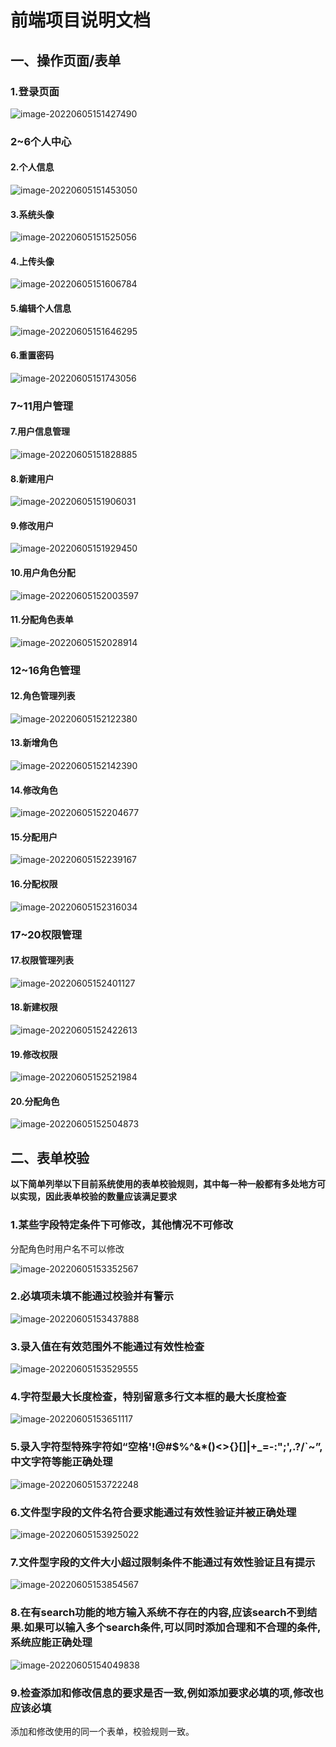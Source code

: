 # 前端项目说明文档

## 一、操作页面/表单

### 1.登录页面

![image-20220605151427490](C:\Users\bin16\AppData\Roaming\Typora\typora-user-images\image-20220605151427490.png)

### 2~6个人中心

#### 2.个人信息

![image-20220605151453050](C:\Users\bin16\AppData\Roaming\Typora\typora-user-images\image-20220605151453050.png)

#### 3.系统头像

![image-20220605151525056](C:\Users\bin16\AppData\Roaming\Typora\typora-user-images\image-20220605151525056.png)

#### 4.上传头像

![image-20220605151606784](C:\Users\bin16\AppData\Roaming\Typora\typora-user-images\image-20220605151606784.png)

#### 5.编辑个人信息

![image-20220605151646295](C:\Users\bin16\AppData\Roaming\Typora\typora-user-images\image-20220605151646295.png)

#### 6.重置密码

![image-20220605151743056](C:\Users\bin16\AppData\Roaming\Typora\typora-user-images\image-20220605151743056.png)

### 7~11用户管理

#### 7.用户信息管理

![image-20220605151828885](C:\Users\bin16\AppData\Roaming\Typora\typora-user-images\image-20220605151828885.png)

#### 8.新建用户

![image-20220605151906031](C:\Users\bin16\AppData\Roaming\Typora\typora-user-images\image-20220605151906031.png)

#### 9.修改用户

![image-20220605151929450](C:\Users\bin16\AppData\Roaming\Typora\typora-user-images\image-20220605151929450.png)

#### 10.用户角色分配

![image-20220605152003597](C:\Users\bin16\AppData\Roaming\Typora\typora-user-images\image-20220605152003597.png)

#### 11.分配角色表单

![image-20220605152028914](C:\Users\bin16\AppData\Roaming\Typora\typora-user-images\image-20220605152028914.png)

### 12~16角色管理

#### 12.角色管理列表

![image-20220605152122380](C:\Users\bin16\AppData\Roaming\Typora\typora-user-images\image-20220605152122380.png)

#### 13.新增角色

![image-20220605152142390](C:\Users\bin16\AppData\Roaming\Typora\typora-user-images\image-20220605152142390.png)

#### 14.修改角色

![image-20220605152204677](C:\Users\bin16\AppData\Roaming\Typora\typora-user-images\image-20220605152204677.png)

#### 15.分配用户

![image-20220605152239167](C:\Users\bin16\AppData\Roaming\Typora\typora-user-images\image-20220605152239167.png)

#### 16.分配权限

![image-20220605152316034](C:\Users\bin16\AppData\Roaming\Typora\typora-user-images\image-20220605152316034.png)



### 17~20权限管理

#### 17.权限管理列表

![image-20220605152401127](C:\Users\bin16\AppData\Roaming\Typora\typora-user-images\image-20220605152401127.png)

#### 18.新建权限

![image-20220605152422613](C:\Users\bin16\AppData\Roaming\Typora\typora-user-images\image-20220605152422613.png)

#### 19.修改权限

![image-20220605152521984](C:\Users\bin16\AppData\Roaming\Typora\typora-user-images\image-20220605152521984.png)

#### 20.分配角色

![image-20220605152504873](C:\Users\bin16\AppData\Roaming\Typora\typora-user-images\image-20220605152504873.png)

## 二、表单校验

**以下简单列举以下目前系统使用的表单校验规则，其中每一种一般都有多处地方可以实现，因此表单校验的数量应该满足要求**

### 1.某些字段特定条件下可修改，其他情况不可修改

分配角色时用户名不可以修改

![image-20220605153352567](C:\Users\bin16\AppData\Roaming\Typora\typora-user-images\image-20220605153352567.png)

### 2.必填项未填不能通过校验并有警示

![image-20220605153437888](C:\Users\bin16\AppData\Roaming\Typora\typora-user-images\image-20220605153437888.png)

### 3.录入值在有效范围外不能通过有效性检查

![image-20220605153529555](C:\Users\bin16\AppData\Roaming\Typora\typora-user-images\image-20220605153529555.png)

### 4.字符型最大长度检查，特别留意多行文本框的最大长度检查

![image-20220605153651117](C:\Users\bin16\AppData\Roaming\Typora\typora-user-images\image-20220605153651117.png)

### 5.录入字符型特殊字符如“空格'!@#$%^&*()<>{}[]|\+_=-:";',.?/`~”,中文字符等能正确处理

![image-20220605153722248](C:\Users\bin16\AppData\Roaming\Typora\typora-user-images\image-20220605153722248.png)

### 6.文件型字段的文件名符合要求能通过有效性验证并被正确处理

![image-20220605153925022](C:\Users\bin16\AppData\Roaming\Typora\typora-user-images\image-20220605153925022.png)

### 7.文件型字段的文件大小超过限制条件不能通过有效性验证且有提示

![image-20220605153854567](C:\Users\bin16\AppData\Roaming\Typora\typora-user-images\image-20220605153854567.png)

### 8.在有search功能的地方输入系统不存在的内容,应该search不到结果.如果可以输入多个search条件,可以同时添加合理和不合理的条件,系统应能正确处理

![image-20220605154049838](C:\Users\bin16\AppData\Roaming\Typora\typora-user-images\image-20220605154049838.png)

### 9.检查添加和修改信息的要求是否一致,例如添加要求必填的项,修改也应该必填

添加和修改使用的同一个表单，校验规则一致。